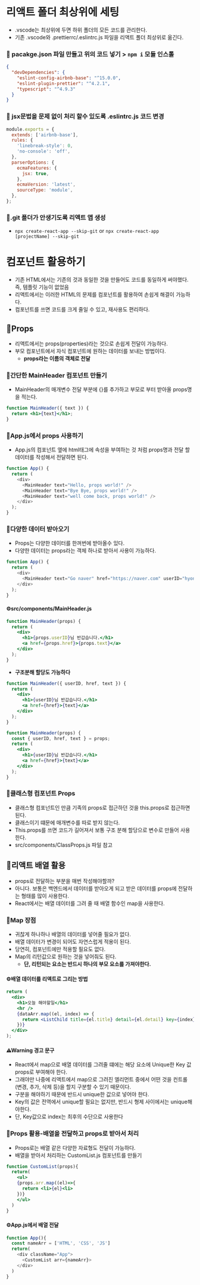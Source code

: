 # 리액트 폴더 최상위에 세팅

- .vscode는 최상위에 두면 하위 폴더의 모든 코드를 관리한다.
- 기존 .vscode와 .prettierrc/.eslintrc.js 파일을 리액트 폴더 최상위로 옮긴다.

### 📕 pacakge.json 파일 만들고 위의 코드 넣기 > `npm i` 모듈 인스톨

```json
{
  "devDependencies": {
    "eslint-config-airbnb-base": "^15.0.0",
    "eslint-plugin-prettier": "^4.2.1",
    "typescript": "^4.9.3"
  }
}
```

### 📕 jsx문법을 문제 없이 처리 할수 있도록 .eslintrc.js 코드 변경

```javascript
module.exports = {
  extends: ['airbnb-base'],
  rules: {
    'linebreak-style': 0,
    'no-console': 'off',
  },
  parserOptions: {
    ecmaFeatures: {
      jsx: true,
    },
    ecmaVersion: 'latest',
    sourceType: 'module',
  },
};
```

### 📕.git 폴더가 안생기도록 리액트 앱 생성

- `npx create-react-app --skip-git` or `npx create-react-app [projectName] --skip-git`

# 컴포넌트 활용하기

- 기존 HTML에서는 기존의 것과 동일한 것을 만들어도 코드를 동일하게 써야했다. 즉, 템플릿 기능이 없었음
- 리액트에서는 이러한 HTML의 문제를 컴포넌트를 활용하여 손쉽게 해결이 가능하다.
- 컴포넌트를 쓰면 코드를 크게 줄일 수 있고, 재사용도 편리하다.

## 📝Props

- 리액트에서는 props(properties)라는 것으로 손쉽게 전달이 가능하다.
- 부모 컴포넌트에서 자식 컴포넌트에 원하는 데이터를 보내는 방법이다.
  - **props라는 이름의 객체로 전달**

### 📕간단한 MainHeader 컴포넌트 만들기

- MainHeader의 매개변수 전달 부분에 {}를 추가하고 부모로 부터 받아올 props명을 적는다.

```jsx
function MainHeader({ text }) {
  return <h1>{text}</h1>;
}
```

### 📕App.js에서 props 사용하기

- App.js의 컴포넌트 옆에 html태그에 속성을 부여하는 것 처럼 props명과 전달 할 데이터를 작성해서 전달하면 된다.

```javascript
function App() {
  return (
    <div>
      <MainHeader text="Hello, props world!" />
      <MainHeader text="Bye Bye, props world!" />
      <MainHeader text="well come back, props world!" />
    </div>
  );
}
```

### 📕다양한 데이터 받아오기

- Props는 다양한 데이터를 한꺼번에 받아올수 있다.
- 다양한 데이터는 props라는 객체 하나로 받아서 사용이 가능하다.

```javascript
function App() {
  return (
    <div>
      <MainHeader text="Go naver" href="https://naver.com" userID="hyonie" />
    </div>
  );
}
```

#### ⚙src/components/MainHeader.js

```jsx
function MainHeader(props) {
  return (
    <div>
      <h1>{props.userID}님 반갑습니다.</h1>
      <a href={props.href}>{props.text}</a>
    </div>
  );
}
```

- **구조분해 할당도 가능하다**

```jsx
function MainHeader({ userID, href, text }) {
  return (
    <div>
      <h1>{userID}님 반갑습니다.</h1>
      <a href={href}>{text}</a>
    </div>
  );
}
```

```jsx
function MainHeader(props) {
  const { userID, href, text } = props;
  return (
    <div>
      <h1>{userID}님 반갑습니다.</h1>
      <a href={href}>{text}</a>
    </div>
  );
}
```

### 📕클래스형 컴포넌트 Props

- 클래스형 컴포넌트인 만큼 기족의 props로 접근하던 것을 this.props로 접근하면 된다.
- 클래스이기 떄문에 매개변수를 따로 받지 않는다.
- This.props를 쓰면 코드가 길어져서 보통 구조 분해 할당으로 변수로 만들어 사용한다.
- src/components/ClassProps.js 파일 참고

## 📝리액트 배열 활용

- props로 전달하는 부분을 매번 작성해야할까?
- 아니다. 보통은 백엔드에서 데이터를 받아오게 되고 받은 데이터를 props에 전달하는 형태를 많이 사용한다.
- React에서는 배열 데이터를 그려 줄 때 배열 함수인 map을 사용한다.

### 📕Map 장점

- 귀찮게 하나하나 배열의 데이터를 넣어줄 필요가 없다.
- 배열 데이터가 변경이 되어도 자연스럽게 적용이 된다.
- 당연히, 컴포넌트에만 적용할 필요도 없다.
- Map의 리턴값으로 원하는 것을 넣어줘도 된다.
  - **단, 리턴되는 요소는 반드시 하나의 부모 요소를 가져야한다.**

#### ⚙배열 데이터를 리액트로 그리는 방법

```jsx
return (
  <div>
    <h1>오늘 해야할일</h1>
    <hr />
    {dataArr.map((el, index) => {
      return <ListChild title={el.title} detail={el.detail} key={index} />;
    })}
  </div>
);
```

#### ⚠Warning 경고 문구

- React에서 map으로 배열 데이터를 그려줄 떄에는 해당 요소에 Unique한 Key 값 props로 부여해야 한다.
- 그래야만 나중에 리액트에서 map으로 그려진 엘리먼트 중에서 어떤 것을 컨트롤(변경, 추가, 삭제 등)을 할지 구분할 수 있기 때문이다.
- 구분을 해야하기 때문에 반드시 unique한 값으로 넣어야 한다.
- Key의 값은 전역에서 unique할 필요는 없지만, 반드시 형제 사이에서는 unique해야한다.
- 단, Key값으로 index는 최후의 수단으로 사용한다

### 📕Props 활용-배열을 전달하고 props로 받아서 처리

- Props로는 배열 같은 다양한 자료형도 전달이 가능하다.
- 배열을 받아서 처리하는 CustomList.js 컴포넌트를 만들기

```jsx
function CustomList(props){
  return(
    <ul>
    {props.arr.map((el)=>{
      return <li>{el}<li>
    })}
    </ul>
  )
}
```

#### ⚙App.js에서 배열 전달

```javascript
function App(){
  const nameArr = ['HTML', 'CSS', 'JS']
  return(
    <div className="App">
      <CustomList arr={nameArr}>
    </div>
  )
}
```
